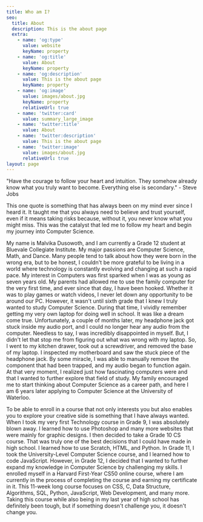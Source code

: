 ```yaml
---
title: Who am I?
seo:
  title: About
  description: This is the about page
  extra:
    - name: 'og:type'
      value: website
      keyName: property
    - name: 'og:title'
      value: About
      keyName: property
    - name: 'og:description'
      value: This is the about page
      keyName: property
    - name: 'og:image'
      value: images/about.jpg
      keyName: property
      relativeUrl: true
    - name: 'twitter:card'
      value: summary_large_image
    - name: 'twitter:title'
      value: About
    - name: 'twitter:description'
      value: This is the about page
    - name: 'twitter:image'
      value: images/about.jpg
      relativeUrl: true
layout: page
---
```

"Have the courage to follow your heart and intuition. They somehow already know what you truly want to become. Everything else is secondary."  - Steve Jobs

This one quote is something that has always been on my mind ever since I heard it. It taught me that you always need to believe and trust yourself, even if it means taking risks because, without it, you never know what you might miss. This was the catalyst that led me to follow my heart and begin my journey into Computer Science.

My name is Malvika Dusowoth, and I am currently a Grade 12 student at Bluevale Collegiate Institute. My major passions are Computer Science, Math, and Dance. Many people tend to talk about how they were born in the wrong era, but to be honest, I couldn't be more grateful to be living in a world where technology is constantly evolving and changing at such a rapid pace. My interest in Computers was first sparked when I was as young as seven years old. My parents had allowed me to use the family computer for the very first time, and ever since that day, I have been hooked. Whether it was to play games or watch videos, I never let down any opportunity to be around our PC. However, it wasn't until sixth grade that I knew I truly wanted to study Computer Science. During that time, I vividly remember getting my very own laptop for doing well in school. It was like a dream come true. Unfortunately, a couple of months later, my headphone jack got stuck inside my audio port, and I could no longer hear any audio from the computer. Needless to say, I was incredibly disappointed in myself. But, I didn't let that stop me from figuring out what was wrong with my laptop. So, I went to my kitchen drawer, took out a screwdriver, and removed the base of my laptop. I inspected my motherboard and saw the stuck piece of the headphone jack. By some miracle, I was able to manually remove the component that had been trapped, and my audio began to function again. At that very moment, I realized just how fascinating computers were and that I wanted to further explore that field of study. My family encouraged me to start thinking about Computer Science as a career path, and here I am 6 years later applying to Computer Science at the University of Waterloo.

To be able to enroll in a course that not only interests you but also enables you to explore your creative side is something that I have always wanted. When I took my very first Technology course in Grade 9, I was absolutely blown away. I learned how to use Photoshop and many more websites that were mainly for graphic designs. I then decided to take a Grade 10 CS course. That was truly one of the best decisions that I could have made in high school. I learned how to use Scratch, HTML, and Python. In Grade 11, I took the University-Level Computer Science course, and I learned how to code JavaScript. However, in Grade 12, I decided that I wanted to further expand my knowledge in Computer Science by challenging my skills. I enrolled myself in a Harvard First-Year CS50 online course, where I am currently in the process of completing the course and earning my certificate in it. This 11-week long course focuses on CSS, C, Data Structure, Algorithms, SQL, Python, JavaScript, Web Development, and many more. Taking this course while also being in my last year of high school has definitely been tough, but if something doesn't challenge you, it doesn't change you.

